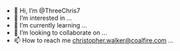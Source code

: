 - 👋 Hi, I’m @ThreeChris7
- 👀 I’m interested in ...
- 🌱 I’m currently learning ...
- 💞️ I’m looking to collaborate on ...
- 📫 How to reach me christopher.walker@coalfire.com  ...

<!---
ThreeChris7/ThreeChris7 is a ✨ special ✨ repository because its `README.md` (this file) appears on your GitHub profile.
You can click the Preview link to take a look at your changes.
--->
